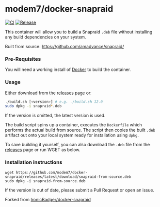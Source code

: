 # modem7/docker-snapraid

[![CI](https://github.com/modem7/docker-snapraid/actions/workflows/ci.yml/badge.svg)](https://github.com/modem7/docker-snapraid/actions/workflows/ci.yml)
[![Release](https://github.com/modem7/docker-snapraid/actions/workflows/release.yml/badge.svg)](https://github.com/modem7/docker-snapraid/actions/workflows/release.yml)

This container will allow you to build a Snapraid `.deb` file without installing any build dependencies on your system.

Built from source: https://github.com/amadvance/snapraid/

### Pre-Requisites
You will need a working install of [Docker](https://docs.docker.com/engine/install/) to build the container.

### Usage

Either download from the [releases](https://github.com/modem7/docker-snapraid/releases) page or:

```sh
./build.sh [<version>] # e.g. ./build.sh 12.0
sudo dpkg -i snapraid*.deb
```

If the version is omitted, the latest version is used.

The build script spins up a container, executes the `Dockerfile` which performs the actual build from source. The script then copies the built `.deb` artifact out onto your local system ready for installation using `dpkg`.

To save building it yourself, you can also download the `.deb` file from the [releases](https://github.com/modem7/docker-snapraid/releases) page or run WGET as below.

### Installation instructions

```
wget https://github.com/modem7/docker-snapraid/releases/latest/download/snapraid-from-source.deb
sudo dpkg -i snapraid-from-source.deb
```

If the version is out of date, please submit a Pull Request or open an issue.

Forked from [IronicBadger/docker-snapraid](https://github.com/ironicbadger/docker-snapraid)
